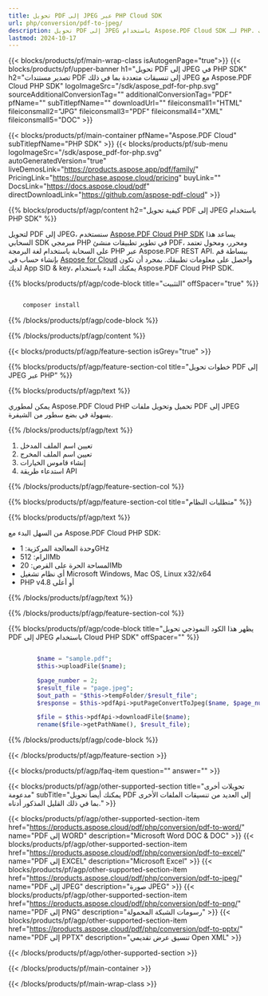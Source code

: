 ```yaml
---
title: تحويل PDF إلى JPEG عبر PHP Cloud SDK
url: php/conversion/pdf-to-jpeg/
description: تحويل PDF إلى JPEG باستخدام Aspose.PDF Cloud SDK لـ PHP. توليد صور عالية الجودة من المستندات.
lastmod: 2024-10-17
---
```


{{< blocks/products/pf/main-wrap-class isAutogenPage="true">}}
{{< blocks/products/pf/upper-banner h1="تحويل PDF إلى JPEG في PHP SDK" h2="تصدير مستندات PDF إلى تنسيقات متعددة بما في ذلك JPEG مع Aspose.PDF Cloud PHP SDK" logoImageSrc="/sdk/aspose_pdf-for-php.svg" sourceAdditionalConversionTag="" additionalConversionTag="PDF" pfName="" subTitlepfName="" downloadUrl="" fileiconsmall1="HTML" fileiconsmall2="JPG" fileiconsmall3="PDF" fileiconsmall4="XML" fileiconsmall5="DOC" >}}

{{< blocks/products/pf/main-container pfName="Aspose.PDF Cloud" subTitlepfName="PHP SDK" >}}
{{< blocks/products/pf/sub-menu logoImageSrc="/sdk/aspose_pdf-for-php.svg"
autoGeneratedVersion="true"
liveDemosLink="https://products.aspose.app/pdf/family/" PricingLink="https://purchase.aspose.cloud/pricing" buyLink="" DocsLink="https://docs.aspose.cloud/pdf"  directDownloadLink="https://github.com/aspose-pdf-cloud" >}}

{{% blocks/products/pf/agp/content h2="كيفية تحويل PDF إلى JPEG باستخدام PHP SDK" %}}

لتحويل PDF إلى JPEG، سنستخدم
[Aspose.PDF Cloud PHP SDK](https://products.aspose.cloud/pdf/php/)
يساعد هذا السحابي SDK مبرمجي PHP في تطوير تطبيقات منشئ PDF، ومحرر، ومحول تعتمد على السحابة باستخدام لغة البرمجة PHP عبر Aspose.PDF REST API. ببساطة قم بإنشاء حساب في [Aspose for Cloud](https://dashboard.aspose.cloud/#/apps) واحصل على معلومات تطبيقك. بمجرد أن تكون لديك App SID & key، يمكنك البدء باستخدام Aspose.PDF Cloud PHP SDK.

{{% blocks/products/pf/agp/code-block title="التثبيت" offSpacer="true" %}}

```bash

    composer install

```

{{% /blocks/products/pf/agp/code-block %}}

{{% /blocks/products/pf/agp/content %}}

{{< blocks/products/pf/agp/feature-section isGrey="true" >}}

{{% blocks/products/pf/agp/feature-section-col title="خطوات تحويل PDF إلى JPEG عبر PHP" %}}

{{% blocks/products/pf/agp/text %}}

يمكن لمطوري Aspose.PDF Cloud PHP تحميل وتحويل ملفات PDF إلى JPEG بسهولة في بضع سطور من الشيفرة.

{{% /blocks/products/pf/agp/text %}}

1. تعيين اسم الملف المدخل
1. تعيين اسم الملف المخرج
1. إنشاء قاموس الخيارات
1. استدعاء طريقة API

{{% /blocks/products/pf/agp/feature-section-col %}}

{{% blocks/products/pf/agp/feature-section-col title="متطلبات النظام" %}}

{{% blocks/products/pf/agp/text %}}

من السهل البدء مع Aspose.PDF Cloud PHP SDK:

* وحدة المعالجة المركزية: 1GHz
* الرام: 512Mb
* المساحة الحرة على القرص: 20Mb
* أي نظام تشغيل Microsoft Windows, Mac OS, Linux x32/x64
* PHP v4.8 أو أعلى

{{% /blocks/products/pf/agp/text %}}

{{% /blocks/products/pf/agp/feature-section-col %}}

{{% blocks/products/pf/agp/code-block title="يظهر هذا الكود النموذجي تحويل PDF إلى JPEG باستخدام Cloud PHP SDK" offSpacer="" %}}

```php

        $name = "sample.pdf";
        $this->uploadFile($name);

        $page_number = 2;
        $result_file = "page.jpeg";
        $out_path = "$this->tempFolder/$result_file";
        $response = $this->pdfApi->putPageConvertToJpeg($name, $page_number, $out_path, $width = null, $height = null, $folder = $this->tempFolder);    

        $file = $this->pdfApi->downloadFile($name);
        rename($file->getPathName(), $result_file);
```

{{% /blocks/products/pf/agp/code-block %}}

{{< /blocks/products/pf/agp/feature-section >}}

{{< blocks/products/pf/agp/faq-item question="" answer="" >}}

{{< blocks/products/pf/agp/other-supported-section title="تحويلات أخرى مدعومة" subTitle="يمكنك أيضاً تحويل PDF إلى العديد من تنسيقات الملفات الأخرى بما في ذلك القليل المذكور أدناه." >}}

{{< blocks/products/pf/agp/other-supported-section-item href="https://products.aspose.cloud/pdf/php/conversion/pdf-to-word/" name="PDF إلى WORD" description="Microsoft Word DOC & DOC" >}}
{{< blocks/products/pf/agp/other-supported-section-item href="https://products.aspose.cloud/pdf/php/conversion/pdf-to-excel/" name="PDF إلى EXCEL" description="Microsoft Excel" >}}
{{< blocks/products/pf/agp/other-supported-section-item href="https://products.aspose.cloud/pdf/php/conversion/pdf-to-jpeg/" name="PDF إلى JPEG" description="صورة JPEG" >}}
{{< blocks/products/pf/agp/other-supported-section-item href="https://products.aspose.cloud/pdf/php/conversion/pdf-to-png/" name="PDF إلى PNG" description="رسومات الشبكة المحمولة" >}}
{{< blocks/products/pf/agp/other-supported-section-item href="https://products.aspose.cloud/pdf/php/conversion/pdf-to-pptx/" name="PDF إلى PPTX" description="تنسيق عرض تقديمي Open XML" >}}

{{< /blocks/products/pf/agp/other-supported-section >}}

{{< /blocks/products/pf/main-container >}}

{{< /blocks/products/pf/main-wrap-class >}}



